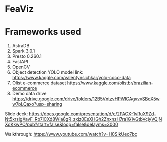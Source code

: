 # FeaViz

# Frameworks used
1. AstraDB
2. Spark 3.0.1
3. Presto 0.260.1
4. FastAPI
5. OpenCV
6. Object detection YOLO model link: https://www.kaggle.com/valentynsichkar/yolo-coco-data
7. Olist e-commerce dataset https://www.kaggle.com/olistbr/brazilian-ecommerce
8. Demo data drive https://drive.google.com/drive/folders/12B5VntzvHPWlCAgvvvSBoX5ww7pLQaxo?usp=sharing

Slide deck: https://docs.google.com/presentation/d/e/2PACX-1vRuX9Zd-Nt5xrsigXavF_Rb7lCXd8Wia8gR_zxjz0EsXHGh2ZnxnzH7ra1G1vGtbVcjyVQjNXdKkwPO/pub?start=false&loop=false&delayms=3000

Walkthrough: https://www.youtube.com/watch?v=H0SIkUeo7bc
